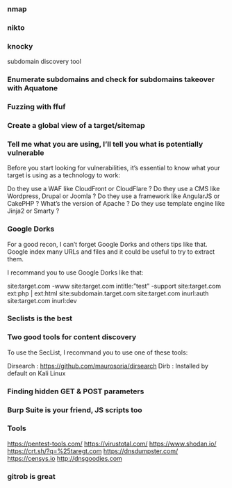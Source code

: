 ### nmap 

### nikto

### knocky

subdomain discovery tool

### Enumerate subdomains and check for subdomains takeover with Aquatone

### Fuzzing with ffuf

### Create a global view of a target/sitemap

### Tell me what you are using, I’ll tell you what is potentially vulnerable

Before you start looking for vulnerabilities, it’s essential to know what your target is using as a technology to work:

Do they use a WAF like CloudFront or CloudFlare ?
Do they use a CMS like Wordpress, Drupal or Joomla ?
Do they use a framework like AngularJS or CakePHP ?
What’s the version of Apache ?
Do they use template engine like Jinja2 or Smarty ?

### Google Dorks

For a good recon, I can’t forget Google Dorks and others tips like that. Google index many URLs and files and it could be useful to try to extract them.

I recommand you to use Google Dorks like that:

site:target.com -www
site:target.com intitle:”test” -support
site:target.com ext:php | ext:html
site:subdomain.target.com
site:target.com inurl:auth
site:target.com inurl:dev

### Seclists is the best

### Two good tools for content discovery

To use the SecList, I recommand you to use one of these tools:
	
Dirsearch : https://github.com/maurosoria/dirsearch
Dirb : Installed by default on Kali Linux

### Finding hidden GET & POST parameters

### Burp Suite is your friend, JS scripts too

### Tools

https://pentest-tools.com/
https://virustotal.com/
https://www.shodan.io/
https://crt.sh/?q=%25taregt.com
https://dnsdumpster.com/
https://censys.io
http://dnsgoodies.com

### gitrob is great


